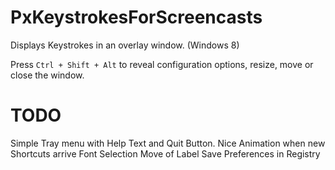 # PxKeystrokesForScreencasts
Displays Keystrokes in an overlay window. (Windows 8)

Press <code>Ctrl + Shift + Alt</code> to reveal configuration options, resize, move or close the window.

# TODO
Simple Tray menu with Help Text and Quit Button.
Nice Animation when new Shortcuts arrive
Font Selection
Move of Label
Save Preferences in Registry
